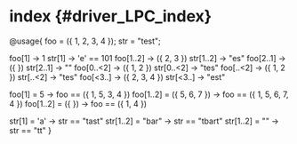 index {#driver_LPC_index}
=========================
@usage{
foo = ({ 1, 2, 3, 4 });         str = "test";

foo[1]     -> 1                 str[1] -> 'e' == 101
foo[1..2]  -> ({ 2, 3 })        str[1..2]  -> "es"
foo[2..1]  -> ({ })             str[2..1]  -> ""
foo[0..<2] -> ({ 1, 2 })        str[0..<2]  -> "tes"
foo[..<2]  -> ({ 1, 2 })        str[..<2]  -> "tes"
foo[<3..]  -> ({ 2, 3, 4 })     str[<3..]  -> "est"

foo[1] = 5                -> foo == ({ 1, 5, 3, 4 })
foo[1..2] = ({ 5, 6, 7 }) -> foo == ({ 1, 5, 6, 7, 4 })
foo[1..2] = ({ })         -> foo == ({ 1, 4 })

str[1] = 'a'              -> str == "tast"
str[1..2] = "bar"         -> str == "tbart"
str[1..2] = ""            -> str == "tt"
}
